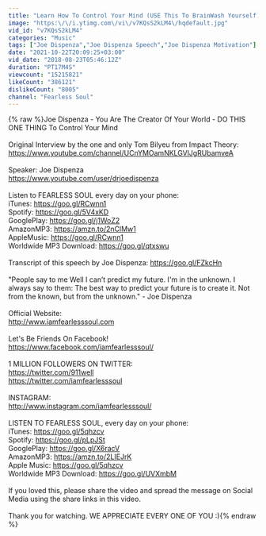 ```yaml
---
title: "Learn How To Control Your Mind (USE This To BrainWash Yourself)"
image: "https:\/\/i.ytimg.com\/vi\/v7KQsS2kLM4\/hqdefault.jpg"
vid_id: "v7KQsS2kLM4"
categories: "Music"
tags: ["Joe Dispenza","Joe Dispenza Speech","Joe Dispenza Motivation"]
date: "2021-10-22T20:09:25+03:00"
vid_date: "2018-08-23T05:46:12Z"
duration: "PT17M4S"
viewcount: "15215821"
likeCount: "386121"
dislikeCount: "8005"
channel: "Fearless Soul"
---
```

{% raw %}Joe Dispenza - You Are The Creator Of Your World - DO THIS ONE THING To Control Your Mind<br /><br />Original Interview by the one and only Tom Bilyeu from Impact Theory:<br /><a rel="nofollow" target="blank" href="https://www.youtube.com/channel/UCnYMOamNKLGVlJgRUbamveA">https://www.youtube.com/channel/UCnYMOamNKLGVlJgRUbamveA</a><br /><br />Speaker: Joe Dispenza<br /><a rel="nofollow" target="blank" href="https://www.youtube.com/user/drjoedispenza">https://www.youtube.com/user/drjoedispenza</a><br /><br />Listen to FEARLESS SOUL every day on your phone:<br />iTunes: <a rel="nofollow" target="blank" href="https://goo.gl/RCwnn1">https://goo.gl/RCwnn1</a><br />Spotify: <a rel="nofollow" target="blank" href="https://goo.gl/5V4xKD">https://goo.gl/5V4xKD</a><br />GooglePlay: <a rel="nofollow" target="blank" href="https://goo.gl/j1WoZ2">https://goo.gl/j1WoZ2</a><br />AmazonMP3: <a rel="nofollow" target="blank" href="https://amzn.to/2nClMw1">https://amzn.to/2nClMw1</a><br />AppleMusic: <a rel="nofollow" target="blank" href="https://goo.gl/RCwnn1">https://goo.gl/RCwnn1</a><br />Worldwide MP3 Download: <a rel="nofollow" target="blank" href="https://goo.gl/qtxswu">https://goo.gl/qtxswu</a><br /><br />Transcript of this speech by Joe Dispenza: <a rel="nofollow" target="blank" href="https://goo.gl/FZkcHn">https://goo.gl/FZkcHn</a><br /><br />&quot;People say to me Well I can’t predict my future. I'm in the unknown. I always say to them: The best way to predict your future is to create it. Not from the known, but from the unknown.&quot; - Joe Dispenza<br /><br />Official Website:<br /><a rel="nofollow" target="blank" href="http://www.iamfearlesssoul.com">http://www.iamfearlesssoul.com</a><br /><br />Let's Be Friends On Facebook!<br /><a rel="nofollow" target="blank" href="https://www.facebook.com/iamfearlesssoul/">https://www.facebook.com/iamfearlesssoul/</a><br /><br />1 MILLION FOLLOWERS ON TWITTER:<br /><a rel="nofollow" target="blank" href="https://twitter.com/911well">https://twitter.com/911well</a><br /><a rel="nofollow" target="blank" href="https://twitter.com/iamfearlesssoul">https://twitter.com/iamfearlesssoul</a><br /><br />INSTAGRAM:<br /><a rel="nofollow" target="blank" href="http://www.instagram.com/iamfearlesssoul/">http://www.instagram.com/iamfearlesssoul/</a><br /><br />LISTEN TO FEARLESS SOUL, every day on your phone:<br />iTunes: <a rel="nofollow" target="blank" href="https://goo.gl/5qhzcv">https://goo.gl/5qhzcv</a><br />Spotify: <a rel="nofollow" target="blank" href="https://goo.gl/pLpJSt">https://goo.gl/pLpJSt</a><br />GooglePlay: <a rel="nofollow" target="blank" href="https://goo.gl/X6racV">https://goo.gl/X6racV</a><br />AmazonMP3: <a rel="nofollow" target="blank" href="https://amzn.to/2LIEJrK">https://amzn.to/2LIEJrK</a><br />Apple Music: <a rel="nofollow" target="blank" href="https://goo.gl/5qhzcv">https://goo.gl/5qhzcv</a><br />Worldwide MP3 Download: <a rel="nofollow" target="blank" href="https://goo.gl/UVXmbM">https://goo.gl/UVXmbM</a><br /><br />If you loved this, please share the video and spread the message on Social Media using the share links in this video.<br /><br />Thank you for watching. WE APPRECIATE EVERY ONE OF YOU :){% endraw %}
